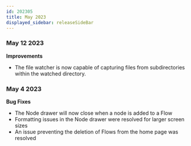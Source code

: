 ```yaml
---
id: 202305
title: May 2023
displayed_sidebar: releaseSideBar
---
```


### May 12 2023

**Improvements**
- The file watcher is now capable of capturing files from subdirectories within the watched directory.

### May 4 2023

**Bug Fixes**
- The Node drawer will now close when a node is added to a Flow
- Formatting issues in the Node drawer were resolved for larger screen sizes
- An issue preventing the deletion of Flows from the home page was resolved
